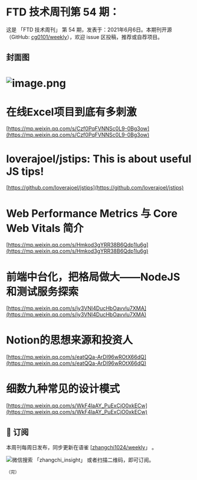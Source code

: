 # FTD 技术周刊第 54 期：
这是 「FTD 技术周刊」 第 54 期，发表于：2021年6月6日。本期刊开源（GitHub: [cg0101/weekly](https://github.com/cg0101/weekly)），欢迎 issue 区投稿，推荐或自荐项目。
## 封面图


# ![image.png](https://cdn.nlark.com/yuque/0/2020/png/132503/1605580751045-622c3797-def8-4fb9-9b58-233a025bd85a.png#height=810&id=nZWle&margin=%5Bobject%20Object%5D&name=image.png&originHeight=810&originWidth=1080&originalType=binary&size=746248&status=done&style=none&width=1080)
# 在线Excel项目到底有多刺激
[https://mp.weixin.qq.com/s/Czf0PqFVNNSc0L9-0Bg3ow](https://mp.weixin.qq.com/s/Czf0PqFVNNSc0L9-0Bg3ow)<br />

# loverajoel/jstips: This is about useful JS tips!
[https://github.com/loverajoel/jstips](https://github.com/loverajoel/jstips)<br />

# Web Performance Metrics 与 Core Web Vitals 简介
[https://mp.weixin.qq.com/s/Hmkod3gYRR38B6Qdp1Iu6g](https://mp.weixin.qq.com/s/Hmkod3gYRR38B6Qdp1Iu6g)<br />

# 前端中台化，把格局做大——NodeJS 和测试服务探索
[https://mp.weixin.qq.com/s/iy3VNI4DucHbOavvlu7XMA](https://mp.weixin.qq.com/s/iy3VNI4DucHbOavvlu7XMA)<br />

# Notion的思想来源和投资人
[https://mp.weixin.qq.com/s/eatQQa-ArDI96wROtX66dQ](https://mp.weixin.qq.com/s/eatQQa-ArDI96wROtX66dQ)<br />

# 细数九种常见的设计模式
[https://mp.weixin.qq.com/s/WkF4laAY_PuExCjO0xkECw](https://mp.weixin.qq.com/s/WkF4laAY_PuExCjO0xkECw)



## 📅 订阅
本周刊每周日发布，同步更新在语雀 [[zhangchi1024/weekly](https://www.yuque.com/zhangchi1024/weekly)」 。


微信搜索 「zhangchi_insight」 或者扫描二维码，即可订阅。
    <img src="https://cdn.nlark.com/yuque/0/2021/jpeg/132503/1640750963398-e8538e9e-6b96-46f7-abff-c93b56bdd377.jpeg?x-oss-process=image%2Fwatermark%2Ctype_d3F5LW1pY3JvaGVp%2Csize_36%2Ctext_5byg6amw%2Ccolor_FFFFFF%2Cshadow_50%2Ct_80%2Cg_se%2Cx_10%2Cy_10%2Fresize%2Cw_426%2Climit_0" style="float:left">
    
    （完）